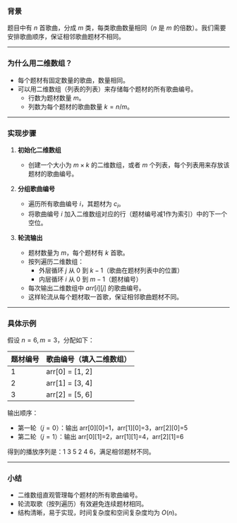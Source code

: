 ### 背景

题目中有 $n$ 首歌曲，分成 $m$ 类，每类歌曲数量相同（$n$ 是 $m$ 的倍数）。我们需要安排歌曲顺序，保证相邻歌曲题材不相同。

---

### 为什么用二维数组？

- 每个题材有固定数量的歌曲，数量相同。
- 可以用二维数组（列表的列表）来存储每个题材的所有歌曲编号。
  - 行数为题材数量 $m$。
  - 列数为每个题材的歌曲数量 $k = n/m$。

---

### 实现步骤

1. **初始化二维数组**  
   - 创建一个大小为 $m \times k$ 的二维数组，或者 $m$ 个列表，每个列表用来存放该题材的歌曲编号。

2. **分组歌曲编号**  
   - 遍历所有歌曲编号 $i$，其题材为 $c_i$。
   - 将歌曲编号 $i$ 加入二维数组对应的行（题材编号减1作为索引）中的下一个空位。

3. **轮流输出**  
   - 题材数量为 $m$，每个题材有 $k$ 首歌。
   - 按列遍历二维数组：
     - 外层循环 $j$ 从 $0$ 到 $k-1$（歌曲在题材列表中的位置）
     - 内层循环 $i$ 从 $0$ 到 $m-1$（题材编号）
   - 每次输出二维数组中 $arr[i][j]$ 的歌曲编号。
   - 这样轮流从每个题材取一首歌，保证相邻歌曲题材不同。

---

### 具体示例

假设 $n=6, m=3$，分配如下：

| 题材编号 | 歌曲编号（填入二维数组）     |
|---------|----------------------------|
| 1       | arr[0] = [1, 2]            |
| 2       | arr[1] = [3, 4]            |
| 3       | arr[2] = [5, 6]            |

输出顺序：

- 第一轮（$j=0$）：输出 arr[0][0]=1，arr[1][0]=3，arr[2][0]=5
- 第二轮（$j=1$）：输出 arr[0][1]=2，arr[1][1]=4，arr[2][1]=6

得到的播放序列是：1 3 5 2 4 6，满足相邻题材不同。

---

### 小结

- 二维数组直观管理每个题材的所有歌曲编号。
- 轮流取歌（按列遍历）有效避免连续题材相同。
- 结构清晰，易于实现，时间复杂度和空间复杂度均为 $O(n)$。
